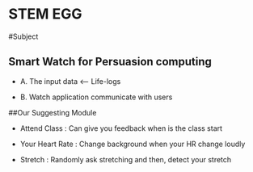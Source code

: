 # STEM EGG

#Subject

## Smart Watch for Persuasion computing

* A. The input data <-- Life-logs 

* B. Watch application communicate with users 

##Our Suggesting Module

* Attend Class : Can give you feedback when is the class start

* Your Heart Rate : Change background  when your HR change loudly

* Stretch : Randomly ask stretching and then, detect your stretch